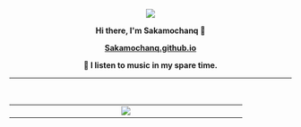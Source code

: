 <p align="center">
  <img src="https://komarev.com/ghpvc/?username=Sakamochanq">
</p>

**<p align="center">Hi there, I'm Sakamochanq 🙂</p>**

**<p align="center">[Sakamochanq.github.io](https://sakamochanq.github.io/)</p>**

 **<p align="center">🤫 I listen to music in my spare time.</p>**

---

<br>

<div style="display: flex; align-items: flex-start; align: center">
  <table align="center">
    <tr>
      <td align="center" width="400">
        <a href="#">
          <img src="https://spotify-github-profile.vercel.app/api/view?uid=31bgdpxvzykx2anutyeiscxjcque&cover_image=true&theme=natemoo-re&show_offline=true&background_color=000000&interchange=false&bar_color=25D219&bar_color_cover=false">
        </a>
      </td>
    </tr>
  </table>
</div>